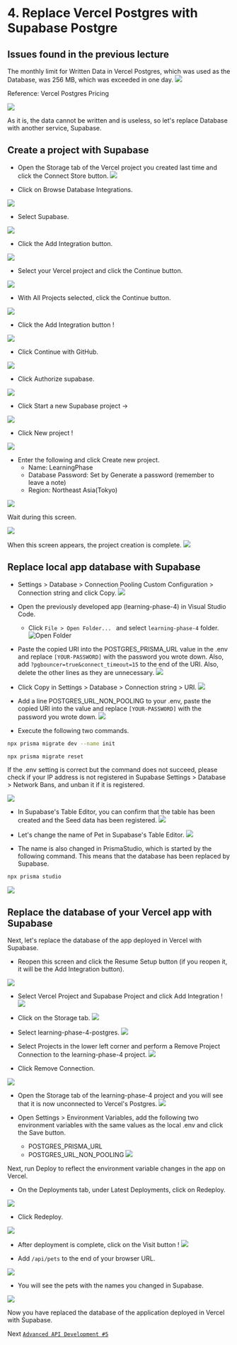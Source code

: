 # 4. Replace Vercel Postgres with Supabase Postgre

## Issues found in the previous lecture
The monthly limit for Written Data in Vercel Postgres, which was used as the Database, was 256 MB, which was exceeded in one day.
![](images/2023-11-23-21-58-30.png)

Reference: Vercel Postgres Pricing

![](images/2023-11-23-22-00-36.png)

As it is, the data cannot be written and is useless, so let's replace Database with another service, Supabase.

## Create a project with Supabase
- Open the Storage tab of the Vercel project you created last time and click the Connect Store button.
![](images/2023-11-23-22-04-24.png)

- Click on Browse Database Integrations.

![](images/2023-11-23-22-05-05.png)

- Select Supabase.

![](images/2023-11-23-22-07-57.png)

- Click the Add Integration button.

![](images/2023-11-23-22-14-21.png)

- Select your Vercel project and click the Continue button.

![](images/2023-11-23-22-16-38.png)

- With All Projects selected, click the Continue button.

![](images/2023-11-23-22-17-21.png)

- Click the Add Integration button !

![](images/2023-11-23-22-18-02.png)

- Click Continue with GitHub.

![](images/2023-11-23-22-19-19.png)

- Click Authorize supabase.

![](images/2023-11-23-22-19-55.png)

- Click Start a new Supabase project →

![](images/2023-11-23-22-20-37.png)

- Click New project !

![](images/2023-11-23-22-22-05.png)

- Enter the following and click Create new project.
  - Name: LearningPhase
  - Database Password: Set by Generate a password (remember to leave a note)
  - Region: Northeast Asia(Tokyo)

![](images/2023-11-23-22-28-52.png)

Wait during this screen.

![](images/2023-11-23-22-30-16.png)

When this screen appears, the project creation is complete.
![](images/2023-11-23-22-31-15.png)

## Replace local app database with Supabase

- Settings > Database > Connection Pooling Custom Configuration > Connection string and click Copy.
![](images/2023-11-23-23-25-10.png)

- Open the previously developed app (learning-phase-4) in Visual Studio Code.
  - Click `File > Open Folder... ` and select `learning-phase-4` folder.
    ![Open Folder](images/1/2023-11-17-08-40-25.png)

- Paste the copied URI into the POSTGRES_PRISMA_URL value in the .env and replace `[YOUR-PASSWORD]` with the password you wrote down. Also, add `?pgbouncer=true&connect_timeout=15` to the end of the URI. Also, delete the other lines as they are unnecessary.
![](images/2023-11-23-23-27-55.png)

- Click Copy in Settings > Database > Connection string > URI.
![](images/2023-11-23-22-50-12.png)

- Add a line POSTGRES_URL_NON_POOLING to your .env, paste the copied URI into the value and replace `[YOUR-PASSWORD]` with the password you wrote down.
![](images/2023-11-23-23-03-12.png)

- Execute the following two commands.

```bash
npx prisma migrate dev --name init
```

```bash
npx prisma migrate reset
```

If the .env setting is correct but the command does not succeed, please check if your IP address is not registered in Supabase Settings > Database > Network Bans, and unban it if it is registered.

![](images/2023-11-23-23-15-11.png)

- In Supabase's Table Editor, you can confirm that the table has been created and the Seed data has been registered.
![](images/2023-11-23-23-38-57.png)

- Let's change the name of Pet in Supabase's Table Editor.
![](images/2023-11-23-23-43-15.png)

- The name is also changed in PrismaStudio, which is started by the following command. This means that the database has been replaced by Supabase.

```bash
npx prisma studio
```

![](images/2023-11-23-23-44-22.png)


## Replace the database of your Vercel app with Supabase
Next, let's replace the database of the app deployed in Vercel with Supabase.

- Reopen this screen and click the Resume Setup button (if you reopen it, it will be the Add Integration button).

![](images/2023-11-23-23-53-11.png)

- Select Vercel Project and Supabase Project and click Add Integration !
![](images/2023-11-23-23-57-46.png)

- Click on the Storage tab.
![](images/2023-11-24-00-01-06.png)

- Select learning-phase-4-postgres.
![](images/2023-11-24-00-17-07.png)

- Select Projects in the lower left corner and perform a Remove Project Connection to the learning-phase-4 project.
![](images/2023-11-24-00-17-34.png)

- Click Remove Connection.

![](images/2023-11-24-00-18-21.png)

- Open the Storage tab of the learning-phase-4 project and you will see that it is now unconnected to Vercel's Postgres.
![](images/2023-11-24-00-19-06.png)

- Open Settings > Environment Variables, add the following two environment variables with the same values as the local .env and click the Save button.
  - POSTGRES_PRISMA_URL
  - POSTGRES_URL_NON_POOLING
![](images/2023-11-24-00-22-55.png)

Next, run Deploy to reflect the environment variable changes in the app on Vercel.

- On the Deployments tab, under Latest Deployments, click on Redeploy.

![](images/2023-11-24-00-26-35.png)
- Click Redeploy.

![](images/2023-11-24-00-27-33.png)

- After deployment is complete, click on the Visit button !
![](images/2023-11-24-00-30-22.png)

- Add `/api/pets` to the end of your browser URL.

![](images/2023-11-24-00-31-17.png)

- You will see the pets with the names you changed in Supabase.

![](images/2023-11-24-00-31-38.png)

Now you have replaced the database of the application deployed in Vercel with Supabase.

Next [`Advanced API Development #5`](./5-advanced-api-development.md)
